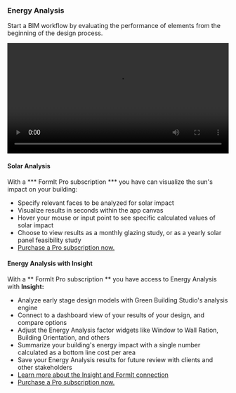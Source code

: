 ### Energy Analysis

Start a BIM workflow by evaluating the performance of elements from the beginning of the design process. 

<video width="100%" controls>
  <source src="Videos/Analysis.mp4" type="video/mp4">
</video>

#### Solar Analysis
With a *** FormIt Pro subscription *** you have can visualize the sun's impact on your building:
- Specify relevant faces to be analyzed for solar impact
- Visualize results in seconds within the app canvas
- Hover your mouse or input point to see specific calculated values of solar impact
- Choose to view results as a monthly glazing study, or as a yearly solar panel feasibility study
- [Purchase a Pro subscription now.](http://www.autodesk.com/products/formit-360/try-buy)

#### Energy Analysis with Insight

With a ** FormIt Pro subscription ** you have access to Energy Analysis with **Insight:**
- Analyze early stage design models with Green Building Studio's analysis engine
- Connect to a dashboard view of your results of your design, and compare options
- Adjust the Energy Analysis factor widgets like Window to Wall Ration, Building Orientation, and others
- Summarize your building's energy impact with a single number calculated as a bottom line cost per area
- Save your Energy Analysis results for future review with clients and other stakeholders
- [Learn more about the Insight and FormIt connection](http://autodesk.typepad.com/bpa/2015/05/release-news-formit-360-pro.html)
- [Purchase a Pro subscription now.](http://www.autodesk.com/products/formit-360/try-buy)
